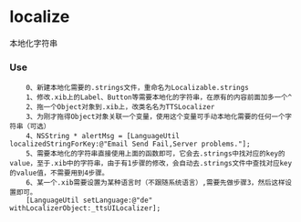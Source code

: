 localize
========

本地化字符串
### Use<br />
		0、新建本地化需要的.strings文件，重命名为Localizable.strings
		1、修改.xib上的Label、Button等需要本地化的字符串，在原有的内容前面加多一个^
		2、拖一个Object对象到.xib上，改类名名为TTSLocalizer
		3、为刚才拖得Object对象关联一个变量，使用这个变量可手动本地化需要的任何一个字符串（可选）
		4、NSString * alertMsg = [LanguageUtil localizedStringForKey:@"Email Send Fail,Server problems."];
		5、需要本地化的字符串直接使用上面的函数即可，它会去.strings中找对应的key的value，至于.xib中的字符串，由于有1步骤的修改，会自动去.strings文件中查找对应key的value值，不需要用到4步骤。
		6、某一个.xib需要设置为某种语言时（不跟随系统语言）,需要先做步骤3，然后这样设置即可。
		[LanguageUtil setLanguage:@"de" withLocalizerObject:_ttsUILocalizer];
